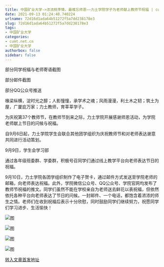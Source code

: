 ```yaml
---
title: 中国矿业大学->浓浓桃李情，最难忘师恩——力土学院学子为老师献上教师节祝福 | cumt.net.cn
date: 2021-09-13 01:24:48.740224
urlname: 72d16d1ada64b51272f5a7dd238178e3
slug: 72d16d1ada64b51272f5a7dd238178e3
tags: 
- 中国矿业大学
categories:
- cumt.net.cn
- 中国矿业大学
authorbox: false
sidebar: false
---
```

部分同学祝福与老师寄语截图

部分邮件截图

部分QQ公众号推送

椽梁纵横，淀时光之醇；人影憧憧，承学术之魂；风雨漫漫，利土木之韧；筑土为屋，广厦庇万家；力土教师，育莘莘学子。

为庆祝第37个教师节，在教师节到来之际，力土学院开展感谢师恩活动，为学院老师献上节日的问候与祝福。

自9月6日起，力土学院学生会联合其他团学组织为庆祝教师节和对老师表达谢意共同进行活动策划。

9月9日，学生会学习部
<!--more-->
通过各年级班委群、学委群，积极号召同学们通过线上教学平台向老师表达节日的祝福。

9月10日，力土学院各团学组织制作了电子贺卡，通过邮件方式发送至学院老师的邮箱，向老师表达祝福。此外，学院微信公众号、QQ公众号、学院官网均发布了教师节祝福的推文。同学们虽然不能在学校亲自为老师送去鲜花以表祝福，但依然依托各种平台向老师表达了节日的问候。一封邮件、一个电话，都饱含着浓浓的师生之情。老师们在收到祝福后表示十分欣慰，同时鼓励同学们继续努力，祝愿同学们学习进步、生活愉快！

![图](http://xwzx.cumt.edu.cn/_upload/article/images/91/ca/535b2bb8485c891ecb95996ad4ec/19672235-5e0c-4906-aab9-bbc301346a99.png)

![图](http://xwzx.cumt.edu.cn/_upload/article/images/91/ca/535b2bb8485c891ecb95996ad4ec/7c8d3397-a042-4ff2-aafb-57f14e297b4f.png)

![图](http://xwzx.cumt.edu.cn/_upload/article/images/91/ca/535b2bb8485c891ecb95996ad4ec/03d3f69b-6e45-427a-879b-94dcead44b5d.png)

![图](http://xwzx.cumt.edu.cn/_upload/article/images/91/ca/535b2bb8485c891ecb95996ad4ec/3b0680a0-641e-4318-838a-04406fb5f64f.png)

[转入文章首发地址](http://xwzx.cumt.edu.cn/41/b6/c523a606646/page.htm)